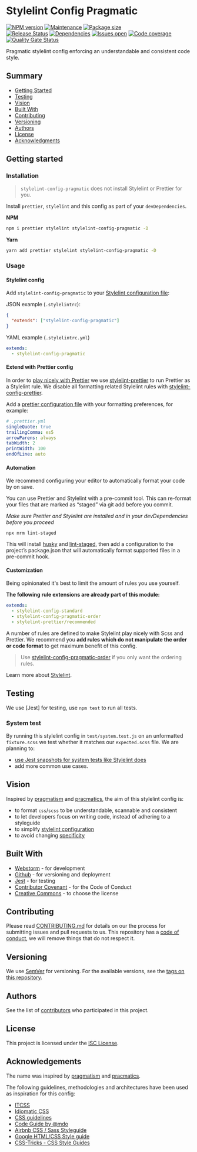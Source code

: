 # Stylelint Config Pragmatic

[![NPM version][version-shield]][version-url]
[![Maintenance][maintenance-shield]][maintenance-url]
[![Package size][package-size-shield]][package-size-url] \
[![Release Status][release-status-shield]][release-status-url]
[![Dependencies][dependencies-shield]][dependencies-url]
[![Issues open][issues-shield]][issues-url]
[![Code coverage][coverage-shield]][coverage-url]
[![Quality Gate Status][quality-shield]][quality-url]

Pragmatic stylelint config enforcing an understandable and consistent code style.

## Summary

- [Getting Started](#getting-started)
- [Testing](#testing)
- [Vision](#vision)
- [Built With](#built-with)
- [Contributing](#contributing)
- [Versioning](#versioning)
- [Authors](#authors)
- [License](#license)
- [Acknowledgments](#acknowledgments)

## Getting started

### Installation

> `stylelint-config-pragmatic` does not install Stylelint or Prettier for you.

Install `prettier`, `stylelint` and this config as part of your `devDependencies`.

**NPM**

```sh
npm i prettier stylelint stylelint-config-pragmatic -D
```

**Yarn**

```sh
yarn add prettier stylelint stylelint-config-pragmatic -D
```

### Usage

#### Stylelint config

Add `stylelint-config-pragmatic` to your [Stylelint configuration file](https://stylelint.io/user-guide/configure):

JSON example (`.stylelintrc`):

```json
{
  "extends": ["stylelint-config-pragmatic"]
}
```

YAML example (`.stylelintrc.yml`)

```yaml
extends:
  - stylelint-config-pragmatic
```

#### Extend with Prettier config

In order to [play nicely with Prettier](https://prettier.io/docs/en/integrating-with-linters.html) we use [stylelint-prettier](https://github.com/prettier/stylelint-prettier) to run Prettier as a Stylelint rule.
We disable all formatting related Stylelint rules with [stylelint-config-prettier](https://github.com/prettier/stylelint-config-prettier).

Add a [prettier configuration file](https://prettier.io/docs/en/configuration.html) with your formatting preferences, for example:

```yaml
# .prettier.yml
singleQuote: true
trailingComma: es5
arrowParens: always
tabWidth: 2
printWidth: 100
endOfLine: auto
```

#### Automation

We recommend configuring your editor to automatically format your code by on save.

You can use Prettier and Stylelint with a pre-commit tool. This can re-format your files that are marked as “staged” via git add before you commit.

_Make sure Prettier and Stylelint are installed and in your devDependencies before you proceed_

```
npx mrm lint-staged
```

This will install [husky](https://github.com/typicode/husky) and [lint-staged](https://github.com/okonet/lint-staged), then add a configuration to the project’s package.json that will automatically format supported files in a pre-commit
hook.

#### Customization

Being opinionated it's best to limit the amount of rules you use yourself.

**The following rule extensions are already part of this module:**

```yaml
extends:
  - stylelint-config-standard
  - stylelint-config-pragmatic-order
  - stylelint-prettier/recommended
```

A number of rules are defined to make Stylelint play nicely with Scss and Prettier.
We recommend you **add rules which do not manipulate the order or code format** to get maximum benefit of this config.

> Use [stylelint-config-pragmatic-order](https://www.npmjs.com/package/stylelint-config-pragmatic-order) if you only want the ordering rules.

Learn more about [Stylelint](https://stylelint.io/).

## Testing

We use [Jest] for testing, use `npm test` to run all tests.

### System test

By running this stylelint config in `test/system.test.js` on an unformatted `fixture.scss` we test whether it matches our `expected.scss` file.
We are planning to:

- [use Jest snapshots for system tests like Stylelint does](https://github.com/stylelint/stylelint/tree/master/system-tests)
- add more common use cases.

## Vision

Inspired by [pragmatism](https://en.wikipedia.org/wiki/Pragmatism) and [pracmatics](https://en.wikipedia.org/wiki/Pragmatics), the aim of this stylelint config is:

- to format `css`/`scss` to be understandable, scannable and consistent
- to let developers focus on writing code, instead of adhering to a styleguide
- to simplify [stylelint configuration](https://stylelint.io/user-guide/configure)
- to avoid changing [specificity](https://developer.mozilla.org/en-US/docs/Web/CSS/Specificity)

## Built With

- [Webstorm](https://www.jetbrains.com/webstorm/) - for development
- [Github](https://github.com) - for versioning and deployment
- [Jest](https://jestjs.io/) - for testing
- [Contributor Covenant](https://www.contributor-covenant.org/) - for the Code of Conduct
- [Creative Commons](https://creativecommons.org/) - to choose the license

## Contributing

Please read [CONTRIBUTING.md](CONTRIBUTING.md) for details on our the process for submitting issues and pull requests to us.
This repository has a [code of conduct](CODE_OF_CONDUCT.md), we will remove things that do not respect it.

## Versioning

We use [SemVer](http://semver.org/) for versioning.
For the available versions, see the [tags on this repository](https://github.com/PurpleBooth/a-good-readme-template/tags).

## Authors

See the list of [contributors](https://github.com/pvds/stylelint-config-pragmatic/contributors)
who participated in this project.

## License

This project is licensed under the [ISC License](LICENSE.md).

## Acknowledgements

The name was inspired by [pragmatism](https://en.wikipedia.org/wiki/Pragmatism) and [pracmatics](https://en.wikipedia.org/wiki/Pragmatics).

The following guidelines, methodologies and architectures have been used as inspiration for this config:

- [ITCSS](https://www.xfive.co/blog/itcss-scalable-maintainable-css-architecture/)
- [Idiomatic CSS](https://github.com/necolas/idiomatic-css)
- [CSS guidelines](https://cssguidelin.es/)
- [Code Guide by @mdo](https://codeguide.co/#css)
- [Airbnb CSS / Sass Styleguide](https://github.com/airbnb/css#css)
- [Google HTML/CSS Style guide](https://google.github.io/styleguide/htmlcssguide.html#CSS_Formatting_Rules)
- [CSS-Tricks - CSS Style Guides](https://css-tricks.com/css-style-guides/)

[version-shield]: https://img.shields.io/npm/v/stylelint-config-pragmatic.svg
[version-url]: https://www.npmjs.com/package/stylelint-config-pragmatic
[maintenance-shield]: https://img.shields.io/maintenance/yes/2020.svg?color=blue
[maintenance-url]: https://github.com/pvds/stylelint-config-pragmatic/graphs/commit-activity
[package-size-shield]: https://img.shields.io/bundlephobia/min/stylelint-config-pragmatic.svg?label=size
[package-size-url]: https://bundlephobia.com/result?p=stylelint-config-pragmatic
[release-status-shield]: https://img.shields.io/github/workflow/status/pvds/stylelint-config-pragmatic/release.svg
[release-status-url]: https://github.com/pvds/stylelint-config-pragmatic/actions?query=workflow%3Arelease
[dependencies-shield]: https://img.shields.io/david/pvds/stylelint-config-pragmatic.svg
[dependencies-url]: https://github.com/pvds/stylelint-config-pragmatic
[issues-shield]: https://img.shields.io/github/issues/pvds/stylelint-config-pragmatic.svg
[issues-url]: https://github.com/pvds/stylelint-config-pragmatic/issues
[coverage-shield]: https://img.shields.io/codecov/c/github/pvds/stylelint-config-pragmatic.svg
[coverage-url]: https://codecov.io/gh/pvds/stylelint-config-pragmatic
[quality-shield]: https://img.shields.io/sonar/quality_gate/pvds_stylelint-config-pragmatic.svg?server=https%3A%2F%2Fsonarcloud.io
[quality-url]: https://sonarcloud.io/dashboard?id=pvds_stylelint-config-pragmatic
